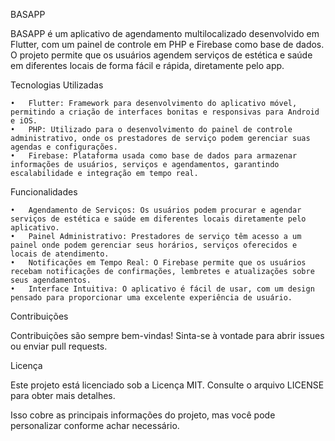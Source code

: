 BASAPP

BASAPP é um aplicativo de agendamento multilocalizado desenvolvido em Flutter, com um painel de controle em PHP e Firebase como base de dados. O projeto permite que os usuários agendem serviços de estética e saúde em diferentes locais de forma fácil e rápida, diretamente pelo app.

Tecnologias Utilizadas

	•	Flutter: Framework para desenvolvimento do aplicativo móvel, permitindo a criação de interfaces bonitas e responsivas para Android e iOS.
	•	PHP: Utilizado para o desenvolvimento do painel de controle administrativo, onde os prestadores de serviço podem gerenciar suas agendas e configurações.
	•	Firebase: Plataforma usada como base de dados para armazenar informações de usuários, serviços e agendamentos, garantindo escalabilidade e integração em tempo real.

Funcionalidades

	•	Agendamento de Serviços: Os usuários podem procurar e agendar serviços de estética e saúde em diferentes locais diretamente pelo aplicativo.
	•	Painel Administrativo: Prestadores de serviço têm acesso a um painel onde podem gerenciar seus horários, serviços oferecidos e locais de atendimento.
	•	Notificações em Tempo Real: O Firebase permite que os usuários recebam notificações de confirmações, lembretes e atualizações sobre seus agendamentos.
	•	Interface Intuitiva: O aplicativo é fácil de usar, com um design pensado para proporcionar uma excelente experiência de usuário.
Contribuições

Contribuições são sempre bem-vindas! Sinta-se à vontade para abrir issues ou enviar pull requests.

Licença

Este projeto está licenciado sob a Licença MIT. Consulte o arquivo LICENSE para obter mais detalhes.

Isso cobre as principais informações do projeto, mas você pode personalizar conforme achar necessário.
